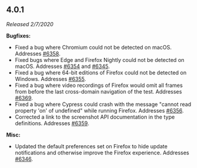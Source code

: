 ## 4.0.1

*Released 2/7/2020*

**Bugfixes:**

- Fixed a bug where Chromium could not be detected on macOS. Addresses [#6358](https://github.com/cypress-io/cypress/issues/6358).
- Fixed bugs where Edge and Firefox Nightly could not be detected on macOS. Addresses [#6354](https://github.com/cypress-io/cypress/issues/6354) and [#6345](https://github.com/cypress-io/cypress/issues/6345).
- Fixed a bug where 64-bit editions of Firefox could not be detected on Windows. Addresses [#6355](https://github.com/cypress-io/cypress/issues/6355).
- Fixed a bug where video recordings of Firefox would omit all frames from before the last cross-domain navigation of the test. Addresses [#6369](https://github.com/cypress-io/cypress/issues/6369).
- Fixed a bug where Cypress could crash with the message "cannot read property 'on' of undefined" while running Firefox. Addresses [#6356](https://github.com/cypress-io/cypress/issues/6356).
- Corrected a link to the screenshot API documentation in the type definitions. Addresses [#6359](https://github.com/cypress-io/cypress/issues/6359).

**Misc:**

- Updated the default preferences set on Firefox to hide update notifications and otherwise improve the Firefox experience. Addresses [#6346](https://github.com/cypress-io/cypress/issues/6346).

